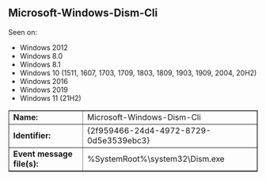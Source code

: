 ## Microsoft-Windows-Dism-Cli

Seen on:
* Windows 2012
* Windows 8.0
* Windows 8.1
* Windows 10 (1511, 1607, 1703, 1709, 1803, 1809, 1903, 1909, 2004, 20H2)
* Windows 2016
* Windows 2019
* Windows 11 (21H2)

<table border="1" class="docutils">
  <tbody>
    <tr>
      <td><b>Name:</b></td>
      <td>Microsoft-Windows-Dism-Cli</td>
    </tr>
    <tr>
      <td><b>Identifier:</b></td>
      <td>{2f959466-24d4-4972-8729-0d5e3539ebc3}</td>
    </tr>
    <tr>
      <td><b>Event message file(s):</b></td>
      <td>%SystemRoot%\system32\Dism.exe</td>
    </tr>
  </tbody>
</table>

&nbsp;

